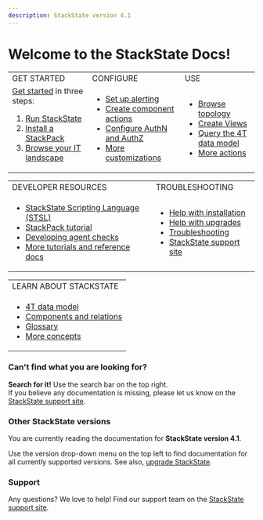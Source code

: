 ```yaml
---
description: StackState version 4.1
---
```


# Welcome to the StackState Docs!

<table>
  <tbody>
    <tr>
      <td>GET STARTED</td>
      <td>CONFIGURE</td>
      <td>USE</td>
    </tr>
    <tr>
    <td>
    <a href="getting_started.md">Get started</a> in three steps:
      <ol>
        <li /><a href="setup/">Run StackState</a>
        <li /><a href="stackpacks/">Install a StackPack</a>
        <li /><a href="use/perspectives/topology-perspective.md">Browse your IT landscape</a>
      </ol>
    </td>
    <td>
      <ul>
        <li /><a href="use/alerting.md">Set up alerting</a>
        <li /><a href="configure/component_actions.md">Create component actions</a>
        <li /><a href="configure/how_to_set_up_roles.md">Configure AuthN and AuthZ</a>
        <li /><a href="configure/">More customizations</a>
      </ul>
    </td>
    <td>
      <ul>
        <li /><a href="use/perspectives/topology-perspective.md">Browse topology</a>
        <li /><a href="use/views.md">Create Views</a>
        <li /><a href="use/queries.md">Query the 4T data model</a>
        <li /><a href="use/">More actions</a>
      </ul>
    </td>
    </tr>
    </tbody>
  </table>

  <table>
    <tbody>
      <tr>
        <td>DEVELOPER RESOURCES</td>
        <td>TROUBLESHOOTING</td>
      </tr>
      <tr>
        <td>
          <ul>
            <li /><a href="develop/scripting/">StackState Scripting Language (STSL)</a>
            <li /><a href="develop/tutorials/basic_stackpack_tutorial.md">StackPack tutorial</a>
            <li /><a href="develop/agent_check/checks_in_agent_v2.md">Developing agent checks</a>
            <li /><a href="develop/">More tutorials and reference docs</a>
          </ul>
        </td>
        <td>
          <ul>
            <li /><a href="setup/">Help with installation</a>
            <li /><a href="setup/upgrading.md">Help with upgrades</a>
            <li /><a href="setup/troubleshooting.md">Troubleshooting</a>
            <li /><a href="https://support.stackstate.com/">StackState support site</a><br />
          </ul>
        </td>
      </tr>
    </tbody>
  </table>

  <table>
    <tbody>
      <tr>
        <td>LEARN ABOUT STACKSTATE</td>
      </tr>
      <tr>
        <td>
          <ul>
            <li /><a href="concepts/4t_data_model.md">4T data model</a>
            <li /><a href="concepts/components_and_relations.md">Components and relations</a>
            <li /><a href="concepts/glossary.md">Glossary</a>
            <li /><a href="concepts/">More concepts</a>
          </ul>
        </td>
      </tr>
    </tbody>
  </table>


### Can't find what you are looking for?

**Search for it!** Use the search bar on the top right.  
If you believe any documentation is missing, please let us know on the [StackState support site](http://support.stackstate.com/).

### Other StackState versions

You are currently reading the documentation for **StackState version 4.1**.

Use the version drop-down menu on the top left to find documentation for all currently supported versions. See also, [upgrade StackState](setup/upgrading.md).

### Support

Any questions? We love to help! Find our support team on the [StackState support site](http://support.stackstate.com/).
